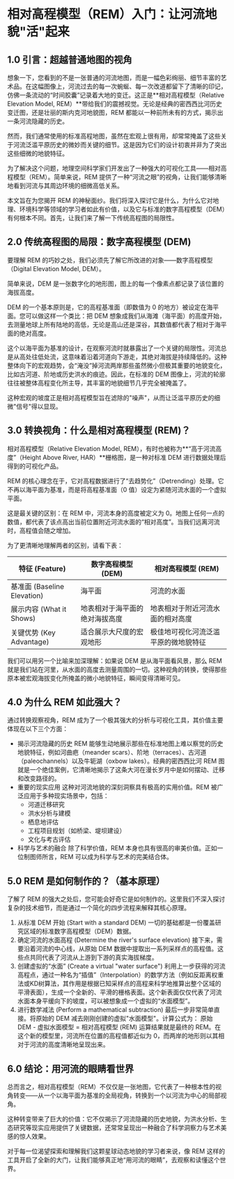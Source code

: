# 相对高程模型（REM）入门：让河流地貌"活"起来

## 1.0 引言：超越普通地图的视角

想象一下，您看到的不是一张普通的河流地图，而是一幅色彩绚丽、细节丰富的艺术品。在这幅图像上，河流过去的每一次蜿蜒、每一次改道都留下了清晰的印记，仿佛一条流动的“时间胶囊”记录着大地的变迁。这正是**相对高程模型（Relative Elevation Model, REM）**带给我们的震撼视觉。无论是经典的密西西比河历史变迁图，还是壮丽的斯内克河地貌图，REM 都能以一种前所未有的方式，揭示出一条河流隐藏的历史。

然而，我们通常使用的标准高程地图，虽然在宏观上很有用，却常常掩盖了这些关于河流泛滥平原历史的微妙而关键的细节。这是因为它们的设计初衷并非为了突出这些细微的地貌特征。

为了解决这个问题，地理空间科学家们开发出了一种强大的可视化工具——相对高程模型（REM）。简单来说，REM 提供了一种“河流之眼”的视角，让我们能够清晰地看到河流与其周边环境的细微高低关系。

本文旨在为您揭开 REM 的神秘面纱。我们将深入探讨它是什么，为什么它对地理、环境科学等领域的学习者如此有价值，以及它与标准的数字高程模型（DEM）有何根本不同。首先，让我们来了解一下传统高程图的局限性。

## 2.0 传统高程图的局限：数字高程模型 (DEM)

要理解 REM 的巧妙之处，我们必须先了解它所改进的对象——数字高程模型（Digital Elevation Model, DEM）。

简单来说，DEM 是一张数字化的地形图，图上的每一个像素点都记录了该位置的海拔高度。

DEM 的一个基本原则是，它的高程基准面（即数值为 0 的地方）被设定在海平面。您可以做这样一个类比：把 DEM 想象成我们从海滩（海平面）的高度开始，去测量地球上所有陆地的高低，无论是高山还是深谷，其数值都代表了相对于海平面的绝对高度。

这个以海平面为基准的设计，在观察河流时就暴露出了一个关键的局限性。河流总是从高处往低处流，这意味着沿着河道向下游走，其绝对海拔是持续降低的。这种整体向下的宏观趋势，会“淹没”掉河流两岸那些虽然微小但极其重要的地貌变化，比如古河道、阶地或历史洪水的痕迹。因此，在标准的 DEM 图像上，河流的轮廓往往被整体高程变化所主导，其丰富的地貌细节几乎完全被掩盖了。

这种宏观的坡度正是相对高程模型旨在滤除的"噪声"，从而让泛滥平原历史的细微"信号"得以显现。

## 3.0 转换视角：什么是相对高程模型 (REM)？

相对高程模型（Relative Elevation Model, REM），有时也被称为**“高于河流高度”（Height Above River, HAR）**栅格图，是一种对标准 DEM 进行数据处理后得到的可视化产品。

REM 的核心理念在于，它对高程数据进行了“去趋势化”（Detrending）处理。它不再以海平面为基准，而是将高程基准面（0 值）设定为紧随河流水面的一个虚拟平面。

这是最关键的区别：在 REM 中，河流本身的高度被定义为 0。地图上任何一点的数值，都代表了该点高出当前位置附近河流水面的“相对高度”。当我们远离河流时，高程值会随之增加。

为了更清晰地理解两者的区别，请看下表：

| 特征 (Feature) | 数字高程模型 (DEM) | 相对高程模型 (REM) |
|---|---|---|
| 基准面 (Baseline Elevation) | 海平面 | 河流的水面 |
| 展示内容 (What it Shows) | 地表相对于海平面的绝对海拔高度 | 地表相对于附近河流水面的相对高度 |
| 关键优势 (Key Advantage) | 适合展示大尺度的宏观地形 | 极佳地可视化河流泛滥平原的微地貌特征 |

我们可以用另一个比喻来加深理解：如果说 DEM 是从海平面看风景，那么 REM 就是我们站在河里，从水面的高度去测量周围的一切。这种视角的转换，使得那些原本被宏观海拔变化所掩盖的微小地貌特征，瞬间变得清晰可见。

## 4.0 为什么 REM 如此强大？

通过转换观察视角，REM 成为了一个极其强大的分析与可视化工具，其价值主要体现在以下三个方面：

* 揭示河流隐藏的历史 REM 能够生动地展示那些在标准地图上难以察觉的历史地貌特征，例如河曲疤（meander scars）、阶地（terraces）、古河道（paleochannels）以及牛轭湖（oxbow lakes）。经典的密西西比河 REM 图就是一个绝佳案例，它清晰地揭示了这条大河在漫长岁月中是如何摆动、迁移和改变路径的。
* 重要的现实应用 这种对河流地貌的深刻洞察具有极高的实用价值。REM 被广泛应用于多种现实场景中，包括：
  * 河道迁移研究
  * 洪水分析与建模
  * 栖息地评估
  * 工程项目规划（如桥梁、堤坝建设）
  * 文化与考古评估
* 科学与艺术的融合 除了科学价值，REM 本身也具有很高的审美价值。正如一位制图师所言，REM 可以成为科学与艺术的完美结合体。

## 5.0 REM 是如何制作的？（基本原理）

了解了 REM 的强大之处后，您可能会好奇它是如何制作的。这里我们不深入探讨复杂的技术细节，而是通过一个简化的四步流程来解释其核心原理。

1. 从标准 DEM 开始 (Start with a standard DEM) 一切的基础都是一份覆盖研究区域的标准数字高程模型（DEM）数据。
2. 确定河流的水面高程 (Determine the river's surface elevation) 接下来，需要沿着河流的中心线，从原始 DEM 数据中提取出一系列采样点的高程值。这些点共同代表了河流从上游到下游的真实海拔梯度。
3. 创建虚拟的“水面” (Create a virtual "water surface") 利用上一步获得的河流高程点，通过一种名为“插值”（Interpolation）的数学方法（例如反距离权重法或KD树算法，其作用是根据已知采样点的高程来科学地推算出整个区域的平滑表面），生成一个全新的、平滑的栅格表面。这个新表面仅仅代表了河流水面本身平缓向下的坡度，可以被想象成一个虚拟的“水面模型”。
4. 进行数学减法 (Perform a mathematical subtraction) 最后一步非常简单直接。将原始的 DEM 减去刚刚创建的虚拟"水面模型"。计算公式为： 原始 DEM - 虚拟水面模型 = 相对高程模型 (REM) 运算结果就是最终的 REM。在这个新的模型里，河流所在位置的高程值都近似为 0，而两岸的地形则以其相对于河流的高度清晰地呈现出来。

## 6.0 结论：用河流的眼睛看世界

总而言之，相对高程模型（REM）不仅仅是一张地图，它代表了一种根本性的视角转变——从一个以海平面为基准的全局视角，转换到一个以河流为中心的局部视角。

这种转变带来了巨大的价值：它不仅揭示了河流隐藏的历史地貌，为洪水分析、生态研究等现实应用提供了关键数据，还常常呈现出一种融合了科学洞察力与艺术美感的惊人效果。

对于每一位渴望探索和理解我们这颗星球动态地貌的学习者来说，像 REM 这样的工具开启了全新的大门，让我们能够真正地“用河流的眼睛”，去观察和读懂这个世界。

